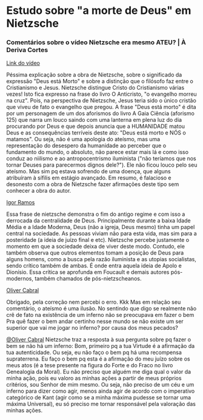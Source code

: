 # Estudo sobre "a morte de Deus" em Nietzsche 

### Comentários sobre o vídeo Nietzsche era mesmo ATEU? | À Deriva Cortes

[Link do vídeo](https://www.youtube.com/watch?v=e6CfhmGG6Uw)

Péssima explicação sobre a obra de Nietzsche, sobre o significado da expressão "Deus está Morto" e sobre a distinção que o filósofo faz entre
o Cristianismo e Jesus. Nietzsche distingue Cristo do Cristianismo várias vezes! Isto fica expresso na frase do livro O Anticristo,
"o evangelho morreu na cruz". Pois, na perspectiva de Nietzsche, Jesus teria sido o único cristão que viveu de fato o evangelho que pregou.
A frase "Deus está morto" é dita por um personagem de um dos aforismos do livro A Gaia Ciência (aforismo 125) que narra um louco saindo
com uma lanterna em plena luz do dia procurando por Deus e que depois anuncia que a HUMANIDADE matou Deus e as consequências terríveis deste ato:
"Deus está morto e NÓS o matamos". Ou seja, não é uma apologia do ateísmo, mas uma representação do desespero da humanidade ao perceber que o
fundamento do mundo, o absoluto, não parece estar mais lá e como isso conduz ao niilismo e ao antropocentrismo iluminista ("não teríamos que
nos tornar Deuses para parecermos dignos dele?"). Ele não  ficou louco pelo seu ateísmo. Mas sim pq estava sofrendo de uma doença, que alguns
atribuíram à sífilis em estágio avançado. Em resumo, é falacioso e desonesto com a obra de Nietzsche
fazer afirmações deste tipo sem conhecer a obra do autor.

[Igor Ramos](https://www.youtube.com/watch?v=e6CfhmGG6Uw&lc=Ugw-zENYN0K9t9ZK67V4AaABAg.9ToRvTKuIbj9TqgT4z5NJL)

Essa frase de nietzsche demonstra o fim do antigo regime e com isso a derrocada da centralidade de Deus.
Principalmente durante a baixa Idade Média e a Idade Moderna, Deus (não a igreja, Deus mesmo) tinha um papel central na sociedade.
As pessoas viviam não para esta vida, mas sim para a posteridade (a ideia de juízo final e etc). Nietzsche percebe justamente o
momento em que a sociedade deixa de viver deste modo. Contudo, ele também observa que outros elementos tomam a posição de Deus
para alguns homens, como a busca pela razão iluminista e as utopias socialistas, sendo crítico também de ambas. É onde entra
aquela ideia de Apolo e Dionísio. Essa crítica se aprofunda em Foucault e demais autores pós-modernos, também chamados de pós-nietzscheanos.

[Oliver Cabral](https://www.youtube.com/watch?v=e6CfhmGG6Uw&lc=UgxLL2badj4GqlbKIAt4AaABAg.9Tm2szReX3n9Tm96rjCBCe)

Obrigado, pela correção nem percebi o erro. Kkk 
Mas em relação seu comentário,  o ateísmo é uma ilusão. No sentindo que digo se realmente não crê de fato
na existência de um inferno não se preocupava em fazer o bem Pra quê  fazer o bem andar certinho nesse mundo
se não existe um ser superior que vai me jogar no inferno? por causa dos meus pecados?

[@Oliver Cabral](https://www.youtube.com/watch?v=e6CfhmGG6Uw&lc=UgxLL2badj4GqlbKIAt4AaABAg.9Tm2szReX3n9TtR7zE_SFD) 
Nietzsche traz a resposta à sua pergunta sobre pq fazer o bem se não há um inferno: Bom, primeiro pq a tua Virtude é
a afirmação da tua autenticidade. Ou seja, eu não faço o bem pq há uma recompensa supraterrena. Eu faço o bem pq esta é
a afirmação do meu juízo sobre os meus atos (é a tese presente na figura do Forte e do Fraco no livro Genealogia da Moral).
Eu não preciso que alguém me diga qual o valor da minha ação, pois eu valoro as minhas ações a partir de meus próprios critérios,
sou Senhor de mim mesmo. Ou seja, não preciso de um céu e um inferno para dizer como agir, menos ainda agir de acordo com o
imperativo categórico de Kant (agir como se a minha máxima pudesse se tornar uma máxima Universal),
eu só preciso me tornar responsável pela valoração das minhas ações.
